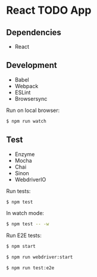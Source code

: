 # React TODO App

## Dependencies

- React

## Development

- Babel
- Webpack
- ESLint
- Browsersync

Run on local browser:

```sh
$ npm run watch
```

## Test

- Enzyme
- Mocha
- Chai
- Sinon
- WebdriverIO

Run tests:

```sh
$ npm test
```

In watch mode:

```sh
$ npm test -- -w
```

Run E2E tests:

```sh
$ npm start
```

```sh
$ npm run webdriver:start
```

```sh
$ npm run test:e2e
```
